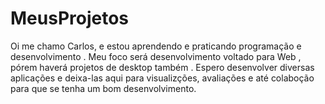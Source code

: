 # MeusProjetos

Oi  me chamo Carlos, e estou aprendendo e praticando programação e desenvolvimento .
Meu foco será desenvolvimento voltado para Web , pórem haverá projetos de desktop também . 
Espero desenvolver  diversas aplicações e deixa-las aqui para visualizções, avaliações e até colaboção para  que se tenha um bom  desenvolvimento.
